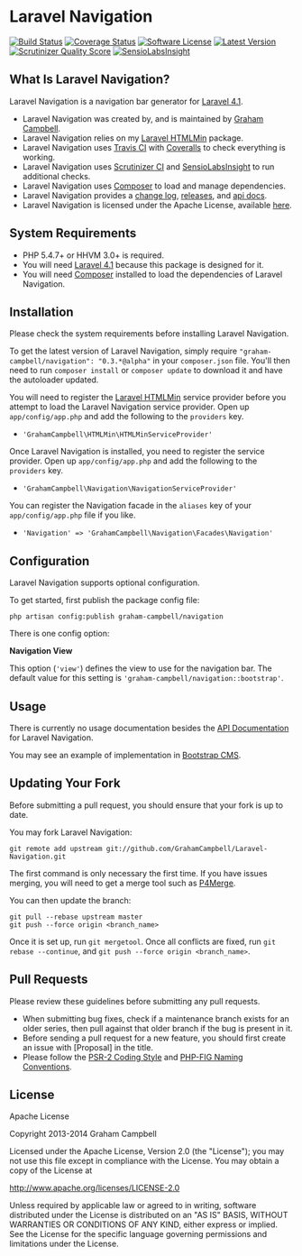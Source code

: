 Laravel Navigation
==================


[![Build Status](https://img.shields.io/travis/GrahamCampbell/Laravel-Navigation/master.svg)](https://travis-ci.org/GrahamCampbell/Laravel-Navigation)
[![Coverage Status](https://img.shields.io/coveralls/GrahamCampbell/Laravel-Navigation/master.svg)](https://coveralls.io/r/GrahamCampbell/Laravel-Navigation)
[![Software License](https://img.shields.io/badge/license-Apache%202.0-brightgreen.svg)](https://github.com/GrahamCampbell/Laravel-Navigation/blob/master/LICENSE.md)
[![Latest Version](https://img.shields.io/github/release/GrahamCampbell/Laravel-Navigation.svg)](https://github.com/GrahamCampbell/Laravel-Navigation/releases)
[![Scrutinizer Quality Score](https://scrutinizer-ci.com/g/GrahamCampbell/Laravel-Navigation/badges/quality-score.png?s=00adc2bf1ad673660b1955e237fbf8ce7979dca2)](https://scrutinizer-ci.com/g/GrahamCampbell/Laravel-Navigation)
[![SensioLabsInsight](https://insight.sensiolabs.com/projects/abdd3547-d882-4b7d-8ed4-3e01bb1967c5/mini.png)](https://insight.sensiolabs.com/projects/abdd3547-d882-4b7d-8ed4-3e01bb1967c5)


## What Is Laravel Navigation?

Laravel Navigation is a navigation bar generator for [Laravel 4.1](http://laravel.com).

* Laravel Navigation was created by, and is maintained by [Graham Campbell](https://github.com/GrahamCampbell).
* Laravel Navigation relies on my [Laravel HTMLMin](https://github.com/GrahamCampbell/Laravel-HTMLMin) package.
* Laravel Navigation uses [Travis CI](https://travis-ci.org/GrahamCampbell/Laravel-Navigation) with [Coveralls](https://coveralls.io/r/GrahamCampbell/Laravel-Navigation) to check everything is working.
* Laravel Navigation uses [Scrutinizer CI](https://scrutinizer-ci.com/g/GrahamCampbell/Laravel-Navigation) and [SensioLabsInsight](https://insight.sensiolabs.com/projects/abdd3547-d882-4b7d-8ed4-3e01bb1967c5) to run additional checks.
* Laravel Navigation uses [Composer](https://getcomposer.org) to load and manage dependencies.
* Laravel Navigation provides a [change log](https://github.com/GrahamCampbell/Laravel-Navigation/blob/master/CHANGELOG.md), [releases](https://github.com/GrahamCampbell/Laravel-Navigation/releases), and [api docs](http://grahamcampbell.github.io/Laravel-Navigation).
* Laravel Navigation is licensed under the Apache License, available [here](https://github.com/GrahamCampbell/Laravel-Navigation/blob/master/LICENSE.md).


## System Requirements

* PHP 5.4.7+ or HHVM 3.0+ is required.
* You will need [Laravel 4.1](http://laravel.com) because this package is designed for it.
* You will need [Composer](https://getcomposer.org) installed to load the dependencies of Laravel Navigation.


## Installation

Please check the system requirements before installing Laravel Navigation.

To get the latest version of Laravel Navigation, simply require `"graham-campbell/navigation": "0.3.*@alpha"` in your `composer.json` file. You'll then need to run `composer install` or `composer update` to download it and have the autoloader updated.

You will need to register the [Laravel HTMLMin](https://github.com/GrahamCampbell/Laravel-HTMLMin) service provider before you attempt to load the Laravel Navigation service provider. Open up `app/config/app.php` and add the following to the `providers` key.

* `'GrahamCampbell\HTMLMin\HTMLMinServiceProvider'`

Once Laravel Navigation is installed, you need to register the service provider. Open up `app/config/app.php` and add the following to the `providers` key.

* `'GrahamCampbell\Navigation\NavigationServiceProvider'`

You can register the Navigation facade in the `aliases` key of your `app/config/app.php` file if you like.

* `'Navigation' => 'GrahamCampbell\Navigation\Facades\Navigation'`


## Configuration

Laravel Navigation supports optional configuration.

To get started, first publish the package config file:

    php artisan config:publish graham-campbell/navigation

There is one config option:

**Navigation View**

This option (`'view'`) defines the view to use for the navigation bar. The default value for this setting is `'graham-campbell/navigation::bootstrap'`.


## Usage

There is currently no usage documentation besides the [API Documentation](http://grahamcampbell.github.io/Laravel-Navigation
) for Laravel Navigation.

You may see an example of implementation in [Bootstrap CMS](https://github.com/GrahamCampbell/Bootstrap-CMS).


## Updating Your Fork

Before submitting a pull request, you should ensure that your fork is up to date.

You may fork Laravel Navigation:

    git remote add upstream git://github.com/GrahamCampbell/Laravel-Navigation.git

The first command is only necessary the first time. If you have issues merging, you will need to get a merge tool such as [P4Merge](http://perforce.com/product/components/perforce_visual_merge_and_diff_tools).

You can then update the branch:

    git pull --rebase upstream master
    git push --force origin <branch_name>

Once it is set up, run `git mergetool`. Once all conflicts are fixed, run `git rebase --continue`, and `git push --force origin <branch_name>`.


## Pull Requests

Please review these guidelines before submitting any pull requests.

* When submitting bug fixes, check if a maintenance branch exists for an older series, then pull against that older branch if the bug is present in it.
* Before sending a pull request for a new feature, you should first create an issue with [Proposal] in the title.
* Please follow the [PSR-2 Coding Style](https://github.com/php-fig/fig-standards/blob/master/accepted/PSR-2-coding-style-guide.md) and [PHP-FIG Naming Conventions](https://github.com/php-fig/fig-standards/blob/master/bylaws/002-psr-naming-conventions.md).


## License

Apache License

Copyright 2013-2014 Graham Campbell

Licensed under the Apache License, Version 2.0 (the "License");
you may not use this file except in compliance with the License.
You may obtain a copy of the License at

 http://www.apache.org/licenses/LICENSE-2.0

Unless required by applicable law or agreed to in writing, software
distributed under the License is distributed on an "AS IS" BASIS,
WITHOUT WARRANTIES OR CONDITIONS OF ANY KIND, either express or implied.
See the License for the specific language governing permissions and
limitations under the License.
